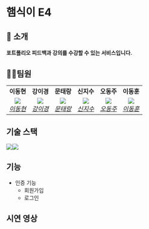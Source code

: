 # 햄식이 E4

## 📑 소개
#### 포트폴리오 피드백과 강의를 수강할 수 있는 서비스입니다. 

## 💇‍♂️팀원  

<table>
    <tr align="center">
        <td><B>이동현<B></td>
        <td><B>강이경<B></td>
        <td><B>문태랑<B></td>
        <td><B>신지수<B></td>
        <td><B>오동주<B></td>
        <td><B>이동훈<B></td>
    </tr>
    <tr align="center">
        <td>
            <img src="https://avatars.githubusercontent.com/u/151101433?v=4?size=150">
            <br>
            <a href="https://github.com/hyun0509-iva"><I>이동현</I></a>
        </td>
        <td>
            <img src="https://avatars.githubusercontent.com/u/143483436?v=4?size=150">
            <br>
            <a href="https://github.com/Yiky000"><I>강이경</I></a>
        </td>
        <td>
            <img src="https://avatars.githubusercontent.com/u/81846002?v=4?size=150">
            <br>
            <a href="https://github.com/RangCloud"><I>문태랑</I></a>
        </td>
        <td>
            <img src="https://avatars.githubusercontent.com/u/114233139?v=4?size=150">
            <br>
            <a href="https://github.com/catmaker"><I>신지수</I></a>
        </td>
        <td>
            <img src="https://avatars.githubusercontent.com/u/143368163?v=4?size=150">
            <br>
            <a href="https://github.com/yuio12"><I>오동주</I></a>
        </td>
        <td>
            <img src="https://avatars.githubusercontent.com/u/77167015?v=4?size=150">
            <br>
            <a href="https://github.com/Dong-Hoon94"><I>이동훈</I></a>
        </td>
    </tr>
</table>


## 기술 스택
<img src="https://camo.githubusercontent.com/494b0f23952229478851f520adfe3e140e629a5f0423e7c9d6c333ed88be65a0/68747470733a2f2f696d672e736869656c64732e696f2f62616467652f52656163742d3631444146423f7374796c653d666c61742d737175617265266c6f676f3d5265616374266c6f676f436f6c6f723d7768697465" /><img src="https://camo.githubusercontent.com/7b5faed2109f9889f33b9db197d0c222e74ca52029b20bba0a08ce2e60df62d4/68747470733a2f2f696d672e736869656c64732e696f2f62616467652f7265616374526f757465722d4341343234353f7374796c653d666c61742d737175617265266c6f676f3d7265616374526f75746572266c6f676f436f6c6f723d303030" /><img src="" />

## 기능 
 - 인증 기능  
   -  회원가입
   -  로그인




## 시연 영상
